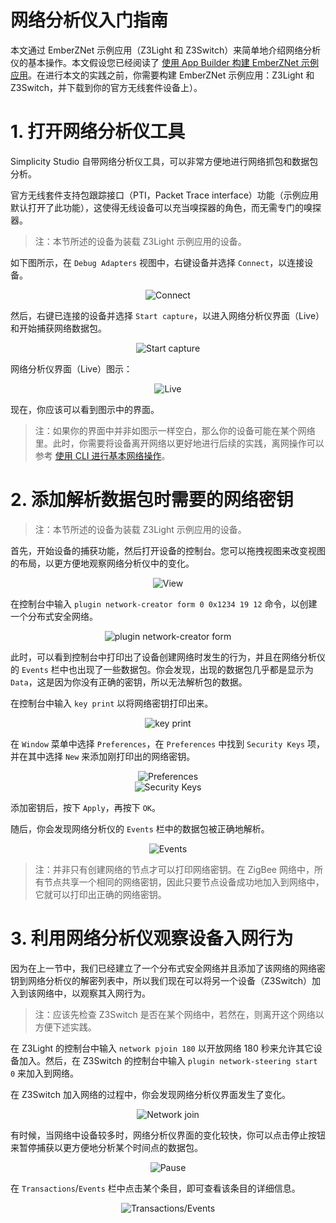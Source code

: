 # 网络分析仪入门指南

本文通过 EmberZNet 示例应用（Z3Light 和 Z3Switch）来简单地介绍网络分析仪的基本操作。本文假设您已经阅读了 [使用 App Builder 构建 EmberZNet 示例应用](../build_emberznet_sample_application_with_app_builder/doc.md)。在进行本文的实践之前，你需要构建 EmberZNet 示例应用：Z3Light 和 Z3Switch，并下载到你的官方无线套件设备上）。

# 1. 打开网络分析仪工具

Simplicity Studio 自带网络分析仪工具，可以非常方便地进行网络抓包和数据包分析。

官方无线套件支持包跟踪接口（PTI，Packet Trace interface）功能（示例应用默认打开了此功能），这使得无线设备可以充当嗅探器的角色，而无需专门的嗅探器。

> 注：本节所述的设备为装载 Z3Light 示例应用的设备。

如下图所示，在 `Debug Adapters` 视图中，右键设备并选择 `Connect`，以连接设备。

<div align=center title="Connect"><img src="./figure/1.jpg" alt="Connect"/></div>

然后，右键已连接的设备并选择 `Start capture`，以进入网络分析仪界面（Live）和开始捕获网络数据包。

<div align=center title="Start capture"><img src="./figure/2.jpg" alt="Start capture"/></div>

网络分析仪界面（Live）图示：

<div align=center title="Live"><img src="./figure/3.jpg" alt="Live"/></div>

现在，你应该可以看到图示中的界面。

> 注：如果你的界面中并非如图示一样空白，那么你的设备可能在某个网络里。此时，你需要将设备离开网络以更好地进行后续的实践，离网操作可以参考 [使用 CLI 进行基本网络操作](../use_cli_for_basic_network_operation/doc.md)。

# 2. 添加解析数据包时需要的网络密钥

> 注：本节所述的设备为装载 Z3Light 示例应用的设备。

首先，开始设备的捕获功能，然后打开设备的控制台。您可以拖拽视图来改变视图的布局，以更方便地观察网络分析仪中的变化。

<div align=center title="View"><img src="./figure/4.jpg" alt="View"/></div>

在控制台中输入 `plugin network-creator form 0 0x1234 19 12` 命令，以创建一个分布式安全网络。

<div align=center title="plugin network-creator form"><img src="./figure/5.jpg" alt="plugin network-creator form"/></div>

此时，可以看到控制台中打印出了设备创建网络时发生的行为，并且在网络分析仪的 `Events` 栏中也出现了一些数据包。你会发现，出现的数据包几乎都是显示为 `Data`，这是因为你没有正确的密钥，所以无法解析包的数据。

在控制台中输入 `key print` 以将网络密钥打印出来。

<div align=center title="key print"><img src="./figure/6.jpg" alt="key print"/></div>

在 `Window` 菜单中选择 `Preferences`，在 `Preferences` 中找到 `Security Keys` 项，并在其中选择 `New` 来添加刚打印出的网络密钥。

<div align=center title="Preferences"><img src="./figure/7.jpg" alt="Preferences"/></div>

<div align=center title="Security Keys"><img src="./figure/8.jpg" alt="Security Keys"/></div>

添加密钥后，按下 `Apply`，再按下 `OK`。

随后，你会发现网络分析仪的 `Events` 栏中的数据包被正确地解析。

<div align=center title="Events"><img src="./figure/9.jpg" alt="Events"/></div>

> 注：并非只有创建网络的节点才可以打印网络密钥。在 ZigBee 网络中，所有节点共享一个相同的网络密钥，因此只要节点设备成功地加入到网络中，它就可以打印出正确的网络密钥。

# 3. 利用网络分析仪观察设备入网行为

因为在上一节中，我们已经建立了一个分布式安全网络并且添加了该网络的网络密钥到网络分析仪的解密列表中，所以我们现在可以将另一个设备（Z3Switch）加入到该网络中，以观察其入网行为。

> 注：应该先检查 Z3Switch 是否在某个网络中，若然在，则离开这个网络以方便下述实践。

在 Z3Light 的控制台中输入 `network pjoin 180` 以开放网络 180 秒来允许其它设备加入。然后，在 Z3Switch 的控制台中输入 `plugin network-steering start 0` 来加入到网络。

在 Z3Switch 加入网络的过程中，你会发现网络分析仪界面发生了变化。

<div align=center title="Network join"><img src="./figure/10.jpg" alt="Network join"/></div>

有时候，当网络中设备较多时，网络分析仪界面的变化较快，你可以点击停止按钮来暂停捕获以更方便地分析某个时间点的数据包。

<div align=center title="Pause"><img src="./figure/11.jpg" alt="Pause"/></div>

在 `Transactions`/`Events` 栏中点击某个条目，即可查看该条目的详细信息。

<div align=center title="Transactions/Events"><img src="./figure/12.jpg" alt="Transactions/Events"/></div>

